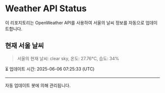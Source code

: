
# Weather API Status

이 리포지토리는 OpenWeather API를 사용하여 서울의 날씨 정보를 자동으로 업데이트합니다.

## 현재 서울 날씨
> 서울의 현재 날씨: clear sky, 온도: 27.76°C, 습도: 34%

⏳ 업데이트 시간: 2025-06-06 07:25:33 (UTC)

---
자동 업데이트 봇에 의해 관리됩니다.
